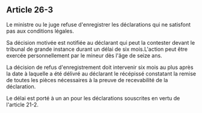 Article 26-3
----
Le ministre ou le juge refuse d'enregistrer les déclarations qui ne satisfont
pas aux conditions légales.

Sa décision motivée est notifiée au déclarant qui peut la contester devant le
tribunal de grande instance durant un délai de six mois.L'action peut être
exercée personnellement par le mineur dès l'âge de seize ans.

La décision de refus d'enregistrement doit intervenir six mois au plus après la
date à laquelle a été délivré au déclarant le récépissé constatant la remise de
toutes les pièces nécessaires à la preuve de recevabilité de la déclaration.

Le délai est porté à un an pour les déclarations souscrites en vertu de
l'article 21-2.
